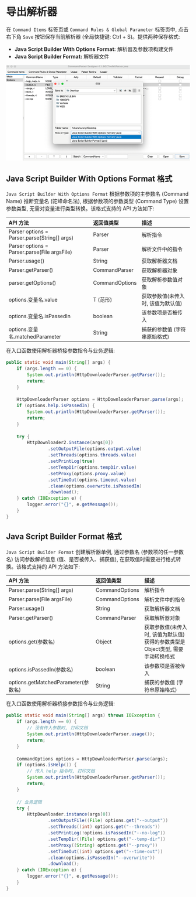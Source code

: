 # 导出解析器

在 `Command Items` 标签页或 `Command Rules & Global Parameter` 标签页中, 点击右下角 `Save` 按钮保存当前解析器 (全局快捷键: Ctrl + S)。提供两种保存格式:

- **Java Script Builder With Options Format:** 解析器及参数项构建文件
- **Java Script Builder Format:** 解析器文件

![export-export](../../../image/export-export.png)

## Java Script Builder With Options Format 格式

`Java Script Builder With Options Format` 根据参数项的主参数名 (Command Name) 推断变量名 (驼峰命名法), 根据参数项的参数类型 (Command Type) 设置参数类型, 无需对变量进行类型转换。该格式支持的 API 方法如下:

| API 方法                                     | 返回值类型     | 描述                               |
| :------------------------------------------- | :------------- | :--------------------------------- |
| Parser options = Parser.parse(String[] args) | Parser         | 解析指令                           |
| Parser options = Parser.parse(File argsFile) | Parser         | 解析文件中的指令                   |
| Parser.usage()                               | String         | 获取解析器文档                     |
| Parser.getParser()                           | CommandParser  | 获取解析器对象                     |
| parser.getOptions()                          | CommandOptions | 获取解析参数值对象                 |
| options.变量名.value                         | T (范形)       | 获取参数值(未传入时, 该值为默认值) |
| options.变量名.isPassedIn                    | boolean        | 该参数项是否被传入                 |
| options.变量名.matchedParameter              | String         | 捕获的参数值 (字符串原始格式)      |

在入口函数使用解析器桥接参数指令与业务逻辑:

```java
public static void main(String[] args) {
    if (args.length == 0) {
        System.out.println(HttpDownloaderParser.getParser());
        return;
    }

    HttpDownloaderParser options = HttpDownloaderParser.parse(args);
    if (options.help.isPassedIn) {
        System.out.println(HttpDownloaderParser.getParser());
        return;
    }

    try {
        HttpDownloader2.instance(args[0])
                .setOutputFile(options.output.value)
                .setThreads(options.threads.value)
                .setPrintLog(true)
                .setTempDir(options.tempDir.value)
                .setProxy(options.proxy.value)
                .setTimeOut(options.timeout.value)
                .clean(options.overwrite.isPassedIn)
                .download();
    } catch (IOException e) {
        logger.error("{}", e.getMessage());
    }
}
```

## Java Script Builder Format 格式

`Java Script Builder Format` 创建解析器单例, 通过参数名 (参数项的任一参数名) 访问参数解析信息 (值、是否被传入、捕获值), 在获取值时需要进行格式转换。该格式支持的 API 方法如下:

| API 方法                            | 返回值类型     | 描述                                                         |
| :---------------------------------- | :------------- | :----------------------------------------------------------- |
| Parser.parse(String[] args)         | CommandOptions | 解析指令                                                     |
| Parser.parse(File argsFile)         | CommandOptions | 解析文件中的指令                                             |
| Parser.usage()                      | String         | 获取解析器文档                                               |
| Parser.getParser()                  | CommandParser  | 获取解析器对象                                               |
| options.get(参数名)                 | Object         | 获取参数值(未传入时, 该值为默认值) 获得的参数类型是 Object类型, 需要手动转换格式 |
| options.isPassedIn(参数名)          | boolean        | 该参数项是否被传入                                           |
| options.getMatchedParameter(参数名) | String         | 捕获的参数值 (字符串原始格式)                                |

在入口函数使用解析器桥接参数指令与业务逻辑:

```java
public static void main(String[] args) throws IOException {
    if (args.length == 0) {
        // 没有传入参数时, 打印文档
        System.out.println(HttpDownloaderParser.usage());
        return;
    }

    CommandOptions options = HttpDownloaderParser.parse(args);
    if (options.isHelp()) {
        // 传入 help 指令时, 打印文档
        System.out.println(HttpDownloaderParser.getParser());
        return;
    }

    // 业务逻辑
    try {
        HttpDownloader.instance(args[0])
                .setOutputFile((File) options.get("--output"))
                .setThreads((int) options.get("--threads"))
                .setPrintLog(!options.isPassedIn("--no-log"))
                .setTempDir((File) options.get("--temp-dir"))
                .setProxy((String) options.get("--proxy"))
                .setTimeOut((int) options.get("--time-out"))
                .clean(options.isPassedIn("--overwrite"))
                .download();
    } catch (IOException e) {
        logger.error("{}", e.getMessage());
    }
}
```


